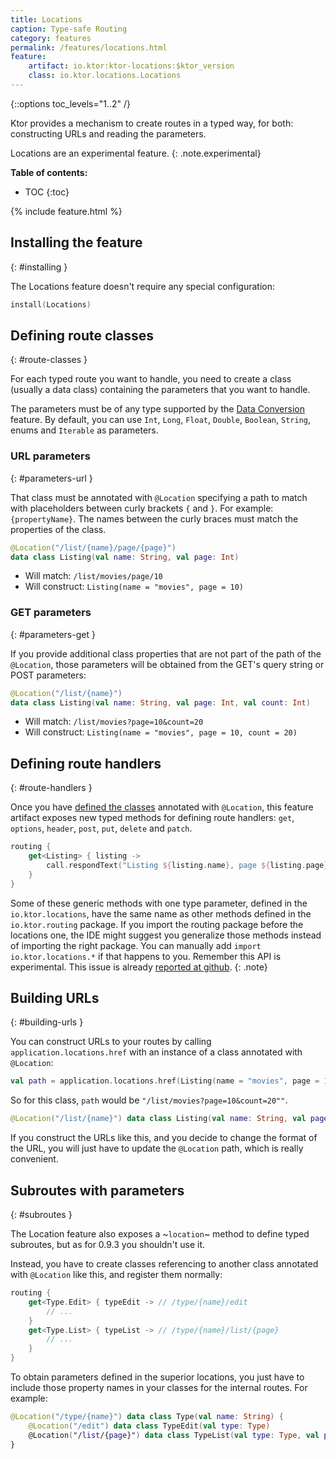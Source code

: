 ```yaml
---
title: Locations
caption: Type-safe Routing   
category: features
permalink: /features/locations.html
feature:
    artifact: io.ktor:ktor-locations:$ktor_version
    class: io.ktor.locations.Locations
---
```


{::options toc_levels="1..2" /}

Ktor provides a mechanism to create routes in a typed way, for both:
constructing URLs and reading the parameters.

Locations are an experimental feature.
{: .note.experimental}

**Table of contents:**

* TOC
{:toc}

{% include feature.html %}

## Installing the feature
{: #installing }

The Locations feature doesn't require any special configuration:

```kotlin
install(Locations)
```

## Defining route classes
{: #route-classes }

For each typed route you want to handle, you need to create a class (usually a data class)
containing the parameters that you want to handle.

The parameters must be of any type supported by the [Data Conversion](/features/data-conversion.html) feature.
By default, you can use `Int`, `Long`, `Float`, `Double`, `Boolean`, `String`, enums and `Iterable` as parameters.

### URL parameters
{: #parameters-url }

That class must be annotated with `@Location` specifying
a path to match with placeholders between curly brackets `{` and `}`. For example: `{propertyName}`.
The names between the curly braces must match the properties of the class.

```kotlin
@Location("/list/{name}/page/{page}")
data class Listing(val name: String, val page: Int)
```

* Will match: `/list/movies/page/10`
* Will construct: `Listing(name = "movies", page = 10)`

### GET parameters
{: #parameters-get }

If you provide additional class properties that are not part of the path of the `@Location`,
those parameters will be obtained from the GET's query string or POST parameters:

```kotlin
@Location("/list/{name}")
data class Listing(val name: String, val page: Int, val count: Int)
```

* Will match: `/list/movies?page=10&count=20`
* Will construct: `Listing(name = "movies", page = 10, count = 20)`

## Defining route handlers
{: #route-handlers }

Once you have [defined the classes](#route-classes) annotated with `@Location`,
this feature artifact exposes new typed methods for defining route handlers:
`get`, `options`, `header`, `post`, `put`, `delete` and `patch`.

```kotlin
routing {
    get<Listing> { listing ->
        call.respondText("Listing ${listing.name}, page ${listing.page}")
    }
}
```

Some of these generic methods with one type parameter, defined in the `io.ktor.locations`, have the same name as other methods defined in the `io.ktor.routing` package. If you import the routing package before the locations one, the IDE might suggest you generalize those methods instead of importing the right package. You can manually add `import io.ktor.locations.*` if that happens to you.
Remember this API is experimental. This issue is already [reported at github](https://github.com/ktorio/ktor/issues/368).
{: .note}


## Building URLs
{: #building-urls }

You can construct URLs to your routes by calling `application.locations.href` with
an instance of a class annotated with `@Location`:

```kotlin
val path = application.locations.href(Listing(name = "movies", page = 10, count = 20))
```

So for this class, `path` would be `"/list/movies?page=10&count=20""`.

```kotlin
@Location("/list/{name}") data class Listing(val name: String, val page: Int, val count: Int)
```

If you construct the URLs like this, and you decide to change the format of the URL,
you will just have to update the `@Location` path, which is really convenient.

## Subroutes with parameters
{: #subroutes }

The Location feature also exposes a ~`location`~ method to define typed subroutes, but as for 0.9.3 you shouldn't use it.

Instead, you have to create classes referencing to another class annotated with `@Location` like this, and register them normally:

```kotlin
routing {
    get<Type.Edit> { typeEdit -> // /type/{name}/edit
        // ...
    }
    get<Type.List> { typeList -> // /type/{name}/list/{page}
        // ...
    }
}
```
 
To obtain parameters defined in the superior locations, you just have to include
those property names in your classes for the internal routes. For example:

```kotlin
@Location("/type/{name}") data class Type(val name: String) {
    @Location("/edit") data class TypeEdit(val type: Type)
    @Location("/list/{page}") data class TypeList(val type: Type, val page: Int)
}
```
